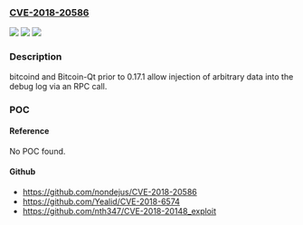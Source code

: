 ### [CVE-2018-20586](https://cve.mitre.org/cgi-bin/cvename.cgi?name=CVE-2018-20586)
![](https://img.shields.io/static/v1?label=Product&message=n%2Fa&color=blue)
![](https://img.shields.io/static/v1?label=Version&message=n%2Fa&color=blue)
![](https://img.shields.io/static/v1?label=Vulnerability&message=n%2Fa&color=brighgreen)

### Description

bitcoind and Bitcoin-Qt prior to 0.17.1 allow injection of arbitrary data into the debug log via an RPC call.

### POC

#### Reference
No POC found.

#### Github
- https://github.com/nondejus/CVE-2018-20586
- https://github.com/Yealid/CVE-2018-6574
- https://github.com/nth347/CVE-2018-20148_exploit


